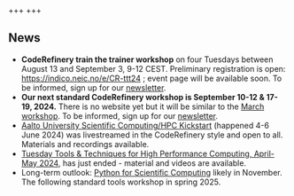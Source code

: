 +++
+++

## News

- **CodeRefinery train the trainer workshop** on four Tuesdays between
  August 13 and September 3, 9-12 CEST. Preliminary registration is open:
  https://indico.neic.no/e/CR-ttt24 ; event page will be available soon.
  To be informed, sign up for our [newsletter](/about/newsletter/).  
- **Our next standard CodeRefinery workshop is September 10-12 & 17-19,
  2024.** There is no website yet but it will be similar to the [March
  workshop](https://coderefinery.github.io/2024-03-12-workshop/).  To
  be informed, sign up for our
  [newsletter](/about/newsletter/).
- [Aalto University Scientific Computing/HPC
  Kickstart](https://scicomp.aalto.fi/training/scip/kickstart-2024/)
  (happened 4-6 June 2024) was livestreamed in the CodeRefinery style and open to
  all. Materials and recordings available.
- [Tuesday Tools & Techniques for High Performance Computing,
  April-May
  2024](https://scicomp.aalto.fi/training/scip/ttt4hpc-2024/), has just
  ended - material and videos are available.
- Long-term outlook: [Python for Scientific Computing](https://aaltoscicomp.github.io/python-for-scicomp/) likely in
  November.  The following standard tools workshop in spring 2025.
